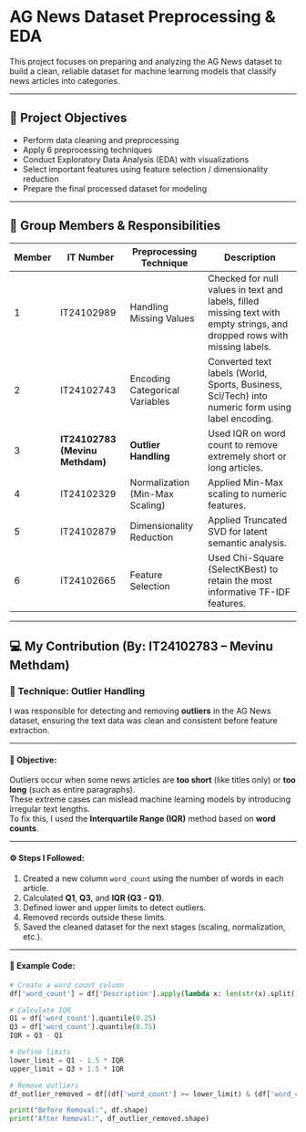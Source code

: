 # AG News Dataset Preprocessing & EDA

This project focuses on preparing and analyzing the AG News dataset to build a clean, 
reliable dataset for machine learning models that classify news articles into categories.

---

## 🎯 Project Objectives
- Perform data cleaning and preprocessing  
- Apply 6 preprocessing techniques  
- Conduct Exploratory Data Analysis (EDA) with visualizations  
- Select important features using feature selection / dimensionality reduction  
- Prepare the final processed dataset for modeling  

---

## 👥 Group Members & Responsibilities

| Member | IT Number  | Preprocessing Technique | Description |
| ------- | ---------- | ----------------------- | ------------ |
| 1 | IT24102989 | Handling Missing Values | Checked for null values in text and labels, filled missing text with empty strings, and dropped rows with missing labels. |
| 2 | IT24102743 | Encoding Categorical Variables | Converted text labels (World, Sports, Business, Sci/Tech) into numeric form using label encoding. |
| 3 | **IT24102783 (Mevinu Methdam)** | **Outlier Handling** | Used IQR on word count to remove extremely short or long articles. |
| 4 | IT24102329 | Normalization (Min-Max Scaling) | Applied Min-Max scaling to numeric features. |
| 5 | IT24102879 | Dimensionality Reduction | Applied Truncated SVD for latent semantic analysis. |
| 6 | IT24102665 | Feature Selection | Used Chi-Square (SelectKBest) to retain the most informative TF-IDF features. |

---

## 💻 My Contribution (By: **IT24102783 – Mevinu Methdam**)

### 🧩 Technique: Outlier Handling

I was responsible for detecting and removing **outliers** in the AG News dataset, ensuring the text data was clean and consistent before feature extraction.

---

#### 🧠 Objective:
Outliers occur when some news articles are **too short** (like titles only) or **too long** (such as entire paragraphs).  
These extreme cases can mislead machine learning models by introducing irregular text lengths.  
To fix this, I used the **Interquartile Range (IQR)** method based on **word counts**.

---

#### ⚙️ Steps I Followed:
1. Created a new column `word_count` using the number of words in each article.  
2. Calculated **Q1**, **Q3**, and **IQR (Q3 - Q1)**.  
3. Defined lower and upper limits to detect outliers.  
4. Removed records outside these limits.  
5. Saved the cleaned dataset for the next stages (scaling, normalization, etc.).

---

#### 🧮 Example Code:
```python
# Create a word count column
df['word_count'] = df['Description'].apply(lambda x: len(str(x).split()))

# Calculate IQR
Q1 = df['word_count'].quantile(0.25)
Q3 = df['word_count'].quantile(0.75)
IQR = Q3 - Q1

# Define limits
lower_limit = Q1 - 1.5 * IQR
upper_limit = Q3 + 1.5 * IQR

# Remove outliers
df_outlier_removed = df[(df['word_count'] >= lower_limit) & (df['word_count'] <= upper_limit)]

print("Before Removal:", df.shape)
print("After Removal:", df_outlier_removed.shape)
